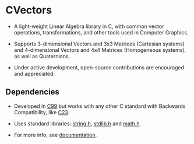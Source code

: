 # CVectors

- A light-weight Linear Algebra library in C, with common vector operations, transformations, and other tools used in Computer Graphics.

- Supports 3-dimensional Vectors and 3x3 Matrices (Cartesian systems) and 4-dimensional Vectors and 4x4 Matrices (Homogeneous systems), as well as Quaternions.

- Under active development, open-source contributions are encouraged and appreciated.

## Dependencies
- Developed in [C99](https://en.wikipedia.org/wiki/C99) but works with any other C standard with Backwards Compatibility, like [C23](https://en.wikipedia.org/wiki/C23_(C_standard_revision)).

- Uses standard libraries: [string.h](https://en.wikibooks.org/wiki/C_Programming/string.h), [stdlib.h](https://en.wikibooks.org/wiki/C_Programming/stdlib.h) and [math.h](https://en.wikibooks.org/wiki/C_Programming/math.h).

- For more info, see [documentation](https://github.com/349gill/cvectors/edit/main/docs.md).
